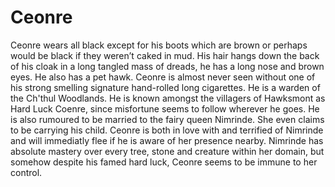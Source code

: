 # Ceonre

Ceonre wears all black except for his boots which are brown or perhaps would be black if they weren’t caked in mud. His hair hangs down the back of his cloak in a long tangled mass of dreads, he has a long nose and brown eyes. He also has a pet hawk. Ceonre is almost never seen without one of his strong smelling signature hand-rolled long cigarettes. He is a warden of the Ch'thul Woodlands. He is known amongst the villagers of Hawksmont as Hard Luck Coenre, since misfortune seems to follow wherever he goes. He is also rumoured to be married to the fairy queen Nimrinde. She even claims to be carrying his child. Ceonre is both in love with and terrified of Nimrinde and will immediatly flee if he is aware of her presence nearby. Nimrinde has absolute mastery over every tree, stone and creature within her domain, but somehow despite his famed hard luck, Ceonre seems to be immune to her control.